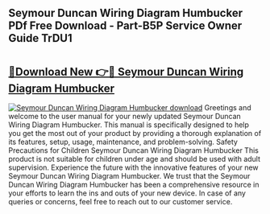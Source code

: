 ## Seymour Duncan Wiring Diagram Humbucker PDf Free Download - Part-B5P Service Owner Guide TrDU1

# <h2><a href="http://dfqmpag.blite.top/?on=Seymour+Duncan+Wiring+Diagram+Humbucker">🔗Download New 👉🔴 Seymour Duncan Wiring Diagram Humbucker</a></h2>

[![Seymour Duncan Wiring Diagram Humbucker download](https://i.imgur.com/lujVjoI.png)](http://dfqmpag.blite.top/?on=Seymour+Duncan+Wiring+Diagram+Humbucker)
Greetings and welcome to the user manual for your newly updated Seymour Duncan Wiring Diagram Humbucker. This manual is specifically designed to help you get the most out of your product by providing a thorough explanation of its features, setup, usage, maintenance, and problem-solving. Safety Precautions for Children Seymour Duncan Wiring Diagram Humbucker This product is not suitable for children under age and should be used with adult supervision. Experience the future with the innovative features of your new Seymour Duncan Wiring Diagram Humbucker. We trust that the Seymour Duncan Wiring Diagram Humbucker has been a comprehensive resource in your efforts to learn the ins and outs of your new device. In case of any queries or concerns, feel free to reach out to our customer service.
